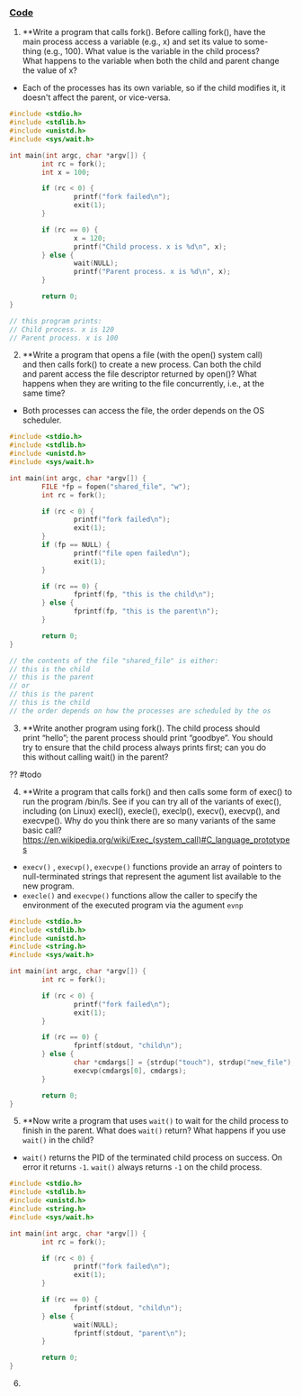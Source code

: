 
### [Code](https://pages.cs.wisc.edu/~remzi/Classes/537/Spring2018/Book/cpu-api.pdf)
1. **Write a program that calls fork(). Before calling fork(), have the  
main process access a variable (e.g., x) and set its value to some-  
thing (e.g., 100). What value is the variable in the child process?  
What happens to the variable when both the child and parent change  
the value of x?
- Each of the processes has its own variable, so if the child modifies it, it doesn't  affect the parent, or vice-versa.
```c
#include <stdio.h>
#include <stdlib.h>
#include <unistd.h>
#include <sys/wait.h>

int main(int argc, char *argv[]) {
        int rc = fork();
        int x = 100;

        if (rc < 0) {
                printf("fork failed\n");
                exit(1);
        }

        if (rc == 0) {
                x = 120;
                printf("Child process. x is %d\n", x);
        } else {
                wait(NULL);
                printf("Parent process. x is %d\n", x);
        }

        return 0;
}

// this program prints:
// Child process. x is 120
// Parent process. x is 100
```

2. **Write a program that opens a file (with the open() system call)  
and then calls fork() to create a new process. Can both the child  
and parent access the file descriptor returned by open()? What  
happens when they are writing to the file concurrently, i.e., at the  
same time?
- Both processes can access the file, the order depends on the OS scheduler.
```c
#include <stdio.h>
#include <stdlib.h>
#include <unistd.h>
#include <sys/wait.h>

int main(int argc, char *argv[]) {
        FILE *fp = fopen("shared_file", "w");
        int rc = fork();

        if (rc < 0) {
                printf("fork failed\n");
                exit(1);
        }
        if (fp == NULL) {
                printf("file open failed\n");
                exit(1);
        }

        if (rc == 0) {
                fprintf(fp, "this is the child\n");
        } else {
                fprintf(fp, "this is the parent\n");
        }

        return 0;
}

// the contents of the file "shared_file" is either:
// this is the child
// this is the parent
// or
// this is the parent
// this is the child
// the order depends on how the processes are scheduled by the os
```

3. **Write another program using fork(). The child process should  
print “hello”; the parent process should print “goodbye”. You should  
try to ensure that the child process always prints first; can you do  
this without calling wait() in the parent?

?? #todo

4. **Write a program that calls fork() and then calls some form of exec() to run the program /bin/ls. See if you can try all of the variants of exec(), including (on Linux) execl(), execle(), execlp(), execv(), execvp(), and execvpe(). Why do you think there are so many variants of the same basic call?
https://en.wikipedia.org/wiki/Exec_(system_call)#C_language_prototypes
- `execv()` , `execvp()`, `execvpe()` functions provide an array of pointers to null-terminated strings that represent the agument list available to the new program.
- `execle()` and `execvpe()` functions allow the caller to specify the environment of the executed program via the agument `evnp`
```c
#include <stdio.h>
#include <stdlib.h>
#include <unistd.h>
#include <string.h>
#include <sys/wait.h>

int main(int argc, char *argv[]) {
        int rc = fork();

        if (rc < 0) {
                printf("fork failed\n");
                exit(1);
        }

        if (rc == 0) {
                fprintf(stdout, "child\n");
        } else {
                char *cmdargs[] = {strdup("touch"), strdup("new_file"), NULL};
                execvp(cmdargs[0], cmdargs);
        }

        return 0;
}
```

5. **Now write a program that uses `wait()` to wait for the child process to finish in the parent. What does `wait()` return? What happens if you use `wait()` in the child?
- `wait()` returns the PID of the terminated child process on success. On error it returns `-1`. `wait()` always returns `-1` on the child process.
```c
#include <stdio.h>
#include <stdlib.h>
#include <unistd.h>
#include <string.h>
#include <sys/wait.h>

int main(int argc, char *argv[]) {
        int rc = fork();

        if (rc < 0) {
                printf("fork failed\n");
                exit(1);
        }

        if (rc == 0) {
                fprintf(stdout, "child\n");
        } else {
                wait(NULL);
                fprintf(stdout, "parent\n");
        }

        return 0;
}
```

6. 